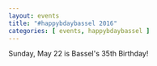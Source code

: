 ```yaml
---
layout: events
title: "#happybdaybassel 2016"
categories: [ events, happybdaybassel ]
---
```


Sunday, May 22 is Bassel's 35th Birthday!
